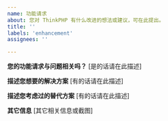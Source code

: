 ```yaml
---
name: 功能请求
about: 您对 ThinkPHP 有什么改进的想法或建议，可在此提出。
title: ''
labels: 'enhancement'
assignees: ''

---
```


**您的功能请求与问题相关吗？**
[是的话请在此描述]

**描述您想要的解决方案**
[有的话请在此描述]

**描述您考虑过的替代方案**
[有的话请在此描述]

**其它信息**
[其它相关信息或截图]
